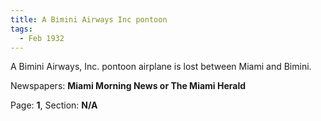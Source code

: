 ```yaml
---  
title: A Bimini Airways Inc pontoon  
tags:  
  - Feb 1932  
---  
```

  
A Bimini Airways, Inc. pontoon airplane is lost between Miami and Bimini.  
  
Newspapers: **Miami Morning News or The Miami Herald**  
  
Page: **1**, Section: **N/A** 
